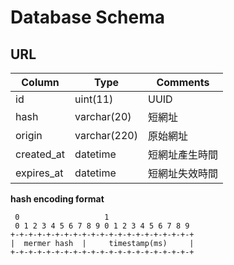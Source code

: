 # Database Schema

## URL

| Column     | Type           | Comments |
| ---------- | -------------- | -------- |
| id         | uint(11)       | UUID |
| hash       | varchar(20)    | 短網址 |
| origin     | varchar(220)   | 原始網址 |
| created_at | datetime       | 短網址產生時間 |
| expires_at | datetime       | 短網址失效時間 |

**hash encoding format**

```
 0                   1                   
 0 1 2 3 4 5 6 7 8 9 0 1 2 3 4 5 6 7 8 9 
+-+-+-+-+-+-+-+-+-+-+-+-+-+-+-+-+-+-+-+-+
|  mermer hash  |     timestamp(ms)     |
+-+-+-+-+-+-+-+-+-+-+-+-+-+-+-+-+-+-+-+-+
```
